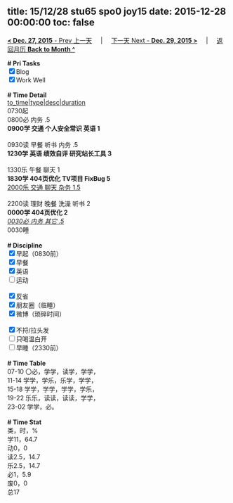 title: 15/12/28 stu65 spo0 joy15
date: 2015-12-28 00:00:00
toc: false
---
[**< Dec. 27, 2015** - Prev 上一天](/lifelogs/2015/12/d27.html) &nbsp; &nbsp; | &nbsp; &nbsp; [下一天 Next - **Dec. 29, 2015 >**](/lifelogs/2015/12/d29.html) &nbsp; &nbsp; |  &nbsp; &nbsp; [返回月历 **Back to Month ^**](/lifelogs/2015/12/index.html)
<br/><div><b># Pri Tasks</b></div><div><input checked="true" type="checkbox"/>Blog</div><div><input checked="true" type="checkbox"/>Work Well</div><div><br/></div><div><b># Time Detail</b></div><div><u>to_time|type|desc|duration</u></div><div>0730起</div><div>0800必 内务 .5</div><div><b>0900学 交通 个人安全常识 英语 1</b></div><div><br/></div><div>0930读 早餐 听书 内务 .5</div><div><b>1230学 英语 绩效自评 研究站长工具 3</b></div><div><br/></div><div>1330乐 午餐 聊天 1</div><div><b>1830学 404页优化 TV项目 FixBug 5</b></div><div><u>2000乐 交通 聊天 杂务 1.5</u></div><div><br/></div><div>2200读 理财 晚餐 洗澡 听书 2</div><div><b>0000学 404页优化 2</b></div><div><u><i>0030必 内务 其它 .5</i></u></div><div>0030睡</div><div><br/></div><div><b># Discipline</b></div><div><input checked="true" type="checkbox"/>早起（0830前）</div><div><input checked="true" type="checkbox"/>早餐</div><div><input checked="true" type="checkbox"/>英语</div><div><input type="checkbox"/>运动</div><div><br/></div><div><input checked="true" type="checkbox"/>反省</div><div><input checked="true" type="checkbox"/>朋友圈（临睡）</div><div><input checked="true" type="checkbox"/>微博（琐碎时间）</div><div><br/></div><div><input checked="true" type="checkbox"/>不捋/拉头发</div><div><input type="checkbox"/>只喝温白开</div><div><input type="checkbox"/>早睡（2330前）</div><div><br/></div><div><b># Time Table</b></div><div>07-10 〇必，学学，读学，学学，</div><div>11-14 学学，学乐，乐学，学学，</div><div>15-18 学学，学学，学学，学乐，</div><div>19-22 乐乐，读读，读读，学学，</div><div>23-02 学学，必。</div><div><br/></div><div><b># Time Stat</b></div><div>类，时，%</div><div>学11，64.7</div><div>动0，0</div><div>读2.5，14.7</div><div>乐2.5，14.7</div><div>必1，5.9</div><div>废0，0</div><div>总17</div>